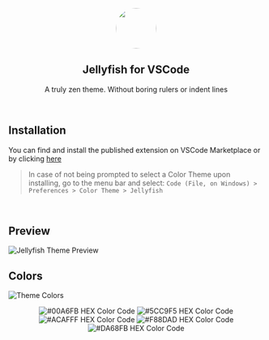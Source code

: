 <p align="center">
    <img src="https://raw.githubusercontent.com/isneru/vsc-themes/main/jellyfish/images/jellyfish.png" width="80" style="border-radius:50%"/>
    <h2 align="center">Jellyfish for VSCode</h2>
</p>

<p align="center">A truly zen theme. Without boring rulers or indent lines</p>

<br />

## Installation

You can find and install the published extension on VSCode Marketplace or by clicking [here](https://marketplace.visualstudio.com/items?itemName=nerudevs.jellyfish-dark)

> In case of not being prompted to select a Color Theme upon installing, go to the menu bar and select: `Code (File, on Windows) > Preferences > Color Theme > Jellyfish`

<br />

## Preview

![Jellyfish Theme Preview](https://raw.githubusercontent.com/isneru/vsc-themes/main/jellyfish/images/themepreview.png)

## Colors

![Theme Colors](https://raw.githubusercontent.com/isneru/vsc-themes/main/jellyfish/images/colors.png)

<p align="middle">
  <img src="https://raw.githubusercontent.com/isneru/vsc-themes/main/jellyfish/images/hex/00A6FB.png" alt="#00A6FB HEX Color Code">
  <img src="https://raw.githubusercontent.com/isneru/vsc-themes/main/jellyfish/images/hex/5CC9F5.png" alt="#5CC9F5 HEX Color Code">
  <img src="https://raw.githubusercontent.com/isneru/vsc-themes/main/jellyfish/images/hex/ACAFFF.png" alt="#ACAFFF HEX Color Code">
  <img src="https://raw.githubusercontent.com/isneru/vsc-themes/main/jellyfish/images/hex/F88DAD.png" alt="#F88DAD HEX Color Code">
  <img src="https://raw.githubusercontent.com/isneru/vsc-themes/main/jellyfish/images/hex/DA68FB.png" alt="#DA68FB HEX Color Code">
</p>
